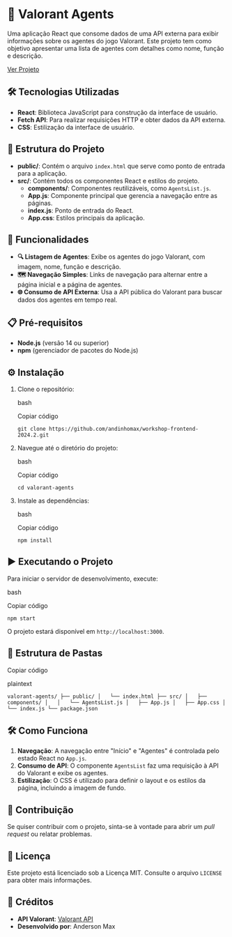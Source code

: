 # 📜 Valorant Agents

Uma aplicação React que consome dados de uma API externa para exibir informações sobre os agentes do jogo Valorant. Este projeto tem como objetivo apresentar uma lista de agentes com detalhes como nome, função e descrição.

[Ver Projeto]([https://valorant-renovatt.vercel.app/](https://workshop-frontend-2024-2-five.vercel.app/))

## 🛠️ Tecnologias Utilizadas

-   **React**: Biblioteca JavaScript para construção da interface de usuário.
-   **Fetch API**: Para realizar requisições HTTP e obter dados da API externa.
-   **CSS**: Estilização da interface de usuário.

## 📂 Estrutura do Projeto

-   **public/**: Contém o arquivo `index.html` que serve como ponto de entrada para a aplicação.
-   **src/**: Contém todos os componentes React e estilos do projeto.
    -   **components/**: Componentes reutilizáveis, como `AgentsList.js`.
    -   **App.js**: Componente principal que gerencia a navegação entre as páginas.
    -   **index.js**: Ponto de entrada do React.
    -   **App.css**: Estilos principais da aplicação.

## 🚀 Funcionalidades

-   **🔍 Listagem de Agentes**: Exibe os agentes do jogo Valorant, com imagem, nome, função e descrição.
-   **🗺️ Navegação Simples**: Links de navegação para alternar entre a página inicial e a página de agentes.
-   **🌐 Consumo de API Externa**: Usa a API pública do Valorant para buscar dados dos agentes em tempo real.

## 📋 Pré-requisitos

-   **Node.js** (versão 14 ou superior)
-   **npm** (gerenciador de pacotes do Node.js)

## ⚙️ Instalação

1.  Clone o repositório:
    
    bash
    
    Copiar código
    
    `git clone https://github.com/andinhomax/workshop-frontend-2024.2.git` 
    
2.  Navegue até o diretório do projeto:
    
    bash
    
    Copiar código
    
    `cd valorant-agents` 
    
3.  Instale as dependências:
    
    bash
    
    Copiar código
    
    `npm install` 
    

## ▶️ Executando o Projeto

Para iniciar o servidor de desenvolvimento, execute:

bash

Copiar código

`npm start` 

O projeto estará disponível em `http://localhost:3000`.

## 📁 Estrutura de Pastas


Copiar código

plaintext

`valorant-agents/
├── public/
│   └── index.html
├── src/
│   ├── components/
│   │   └── AgentsList.js
│   ├── App.js
│   ├── App.css
│   └── index.js
└── package.json` 

## 🛠️ Como Funciona

1.  **Navegação**: A navegação entre "Início" e "Agentes" é controlada pelo estado React no `App.js`.
2.  **Consumo de API**: O componente `AgentsList` faz uma requisição à API do Valorant e exibe os agentes.
3.  **Estilização**: O CSS é utilizado para definir o layout e os estilos da página, incluindo a imagem de fundo.

## 🤝 Contribuição

Se quiser contribuir com o projeto, sinta-se à vontade para abrir um _pull request_ ou relatar problemas.

## 📄 Licença

Este projeto está licenciado sob a Licença MIT. Consulte o arquivo `LICENSE` para obter mais informações.

## 👏 Créditos

-   **API Valorant**: [Valorant API](https://valorant-api.com/)
-   **Desenvolvido por**: Anderson Max
